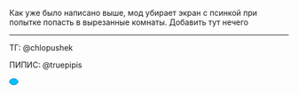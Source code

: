 Как уже было написано выше, мод убирает экран с псинкой при попытке попасть в вырезанные комнаты. Добавить тут нечего

-------------------------

ТГ: @chlopushek

ПИПИС: @truepipis

[![ПИПИС](https://raw.githubusercontent.com/pwfsn0w/deltarune-mods/refs/heads/main/pipis.png )](https://raw.githubusercontent.com/pwfsn0w/deltarune-mods/refs/heads/main/pipis_big.png)
